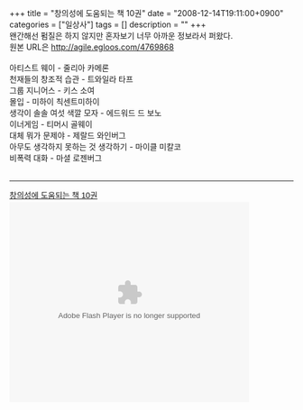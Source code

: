 +++
title = "창의성에 도움되는 책 10권"
date = "2008-12-14T19:11:00+0900"
categories = ["일상사"]
tags = []
description = ""
+++
<span class="copyright_entry" style="display:block;" title="창의성에 도움되는 책 10권@@**@@http://shed.egloos.com/1847949"></span>왠간해선 펌질은 하지 않지만 혼자보기 너무 아까운 정보라서 퍼왔다. 
<br>원본 URL은 http://agile.egloos.com/4769868
<br>
<br>아티스트 웨이 - 줄리아 카메론 
<br>
<span class="search_hit">천재들의</span> 
<span class="search_hit">창조적</span> 
<span class="search_hit">습관</span> - 트와일라 타프 
<br>그룹 지니어스 - 키스 소여 
<br>몰입 - 미하이 칙센트미하이 
<br>생각이 솔솔 여섯 색깔 모자 - 에드워드 드 보노 
<br>이너게임 - 티머시 골웨이 
<br>대체 뭐가 문제야 - 제랄드 와인버그 
<br>아무도 생각하지 못하는 것 생각하기 - 마이클 미칼코 
<br>비폭력 대화 - 마셜 로젠버그 
<br>
<br>
<hr>
<a title="창의성에 도움되는 책 10권" style="margin: 12px 0px 3px; display: block; font-family: Helvetica,Arial,Sans-serif; font-style: normal; font-variant: normal; font-weight: normal; font-size: 14px; line-height: normal; font-size-adjust: none; font-stretch: normal; text-decoration: underline;" href="http://www.slideshare.net/juneaftn/10-presentation-842575?type=powerpoint">창의성에 도움되는 책 10권</a>
<embed src="http://static.slideshare.net/swf/ssplayer2.swf?doc=ss-1229174623978623-1&amp;stripped_title=10-presentation-842575" type="application/x-shockwave-flash" allowscriptaccess="always" allowfullscreen="true" width="425" height="355"> 
<!--
       <rdf:RDF xmlns:rdf="http://www.w3.org/1999/02/22-rdf-syntax-ns#"
		    xmlns:dc="http://purl.org/dc/elements/1.1/"
		    xmlns:trackback="http://madskills.com/public/xml/rss/module/trackback/">
       <rdf:Description
	        rdf:about="http://shed.egloos.com/1847949"
	        dc:identifier="http://shed.egloos.com/1847949"
	        dc:title="창의성에 도움되는 책 10권"
	        trackback:ping="http://shed.egloos.com/tb/1847949"/>
       </rdf:RDF>
       -->

<ul></ul>